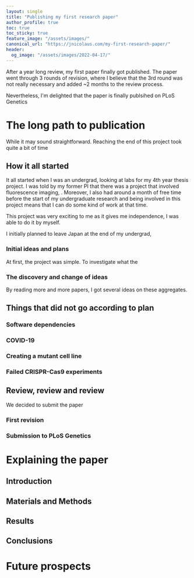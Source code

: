 ```yaml
---
layout: single
title: "Publishing my first research paper"
author_profile: true
toc: true
toc_sticky: true
feature_image: "/assets/images/"
canonical_url: "https://jnicolaus.com/my-first-research-paper/"
header:
  og_image: "/assets/images/2022-04-17/"
---
```


After a year long review, my first paper finally got published. The paper went through 3 rounds of revision, where I believe that the 3rd round was not really necessary and added ~2 months to the review process.

Nevertheless, I'm delighted that the paper is finally publsihed on PLoS Genetics


# The long path to publication

While it may sound straightforward. Reaching the end of this project took quite a bit of time



## How it all started

It all started when I was an undergrad, looking at labs for my 4th year thesis project. I was told by my former PI that there was a project that involved fluorescence imaging, . Moreover, I also had around a month of free time before the start of my undergraduate research and being involved in this project means that I can do some kind of work at that time. 

This project was very exciting to me as it gives me independence, I was able to do it by myself.

I initially planned to leave Japan at the end of my undergrad, 


### Initial ideas and plans

At first, the project was simple. To investigate what the 

### The discovery and change of ideas

By reading more and more papers, I got several ideas on these aggregates. 

## Things that did not go according to plan

### Software dependencies

### COVID-19

### Creating a mutant cell line

### Failed CRISPR-Cas9 experiments

## Review, review and review

We decided to submit the paper

### First revision

### Submission to PLoS Genetics

# Explaining the paper

## Introduction

## Materials and Methods

## Results

## Conclusions


# Future prospects